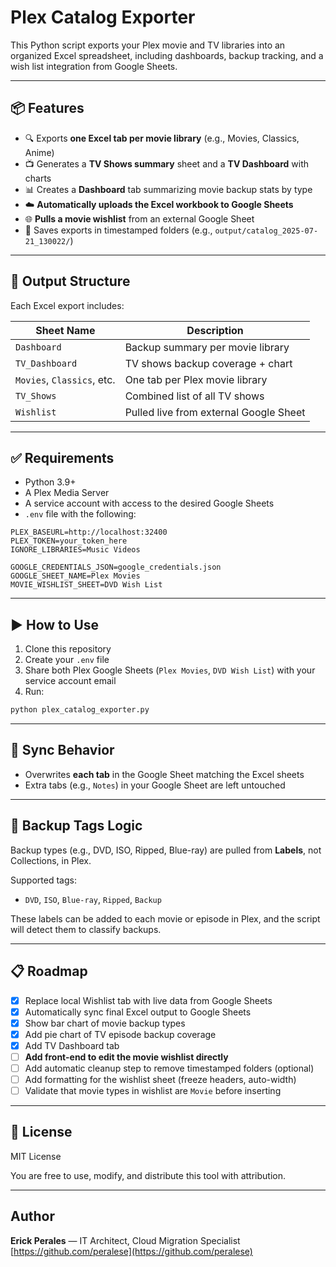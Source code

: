 # Plex Catalog Exporter

This Python script exports your Plex movie and TV libraries into an organized Excel spreadsheet, including dashboards, backup tracking, and a wish list integration from Google Sheets.

---

## 📦 Features

- 🔍 Exports **one Excel tab per movie library** (e.g., Movies, Classics, Anime)
- 📺 Generates a **TV Shows summary** sheet and a **TV Dashboard** with charts
- 📊 Creates a **Dashboard** tab summarizing movie backup stats by type
- ☁️ **Automatically uploads the Excel workbook to Google Sheets**
- 🌐 **Pulls a movie wishlist** from an external Google Sheet
- 📁 Saves exports in timestamped folders (e.g., `output/catalog_2025-07-21_130022/`)

---

## 📂 Output Structure

Each Excel export includes:

| Sheet Name       | Description                                  |
|------------------|----------------------------------------------|
| `Dashboard`      | Backup summary per movie library             |
| `TV_Dashboard`   | TV shows backup coverage + chart             |
| `Movies`, `Classics`, etc. | One tab per Plex movie library       |
| `TV_Shows`       | Combined list of all TV shows                |
| `Wishlist`       | Pulled live from external Google Sheet       |

---

## ✅ Requirements

- Python 3.9+
- A Plex Media Server
- A service account with access to the desired Google Sheets
- `.env` file with the following:

```
PLEX_BASEURL=http://localhost:32400
PLEX_TOKEN=your_token_here
IGNORE_LIBRARIES=Music Videos

GOOGLE_CREDENTIALS_JSON=google_credentials.json
GOOGLE_SHEET_NAME=Plex Movies
MOVIE_WISHLIST_SHEET=DVD Wish List
```

---

## ▶️ How to Use

1. Clone this repository
2. Create your `.env` file
3. Share both Plex Google Sheets (`Plex Movies`, `DVD Wish List`) with your service account email
4. Run:

```bash
python plex_catalog_exporter.py
```

---

## 🔄 Sync Behavior

- Overwrites **each tab** in the Google Sheet matching the Excel sheets
- Extra tabs (e.g., `Notes`) in your Google Sheet are left untouched

---

## 🧠 Backup Tags Logic

Backup types (e.g., DVD, ISO, Ripped, Blue-ray) are pulled from **Labels**, not Collections, in Plex.

Supported tags:
- `DVD`, `ISO`, `Blue-ray`, `Ripped`, `Backup`

These labels can be added to each movie or episode in Plex, and the script will detect them to classify backups.

---

## 📋 Roadmap

- [x] Replace local Wishlist tab with live data from Google Sheets
- [x] Automatically sync final Excel output to Google Sheets
- [x] Show bar chart of movie backup types
- [x] Add pie chart of TV episode backup coverage
- [x] Add TV Dashboard tab
- [ ] **Add front-end to edit the movie wishlist directly**
- [ ] Add automatic cleanup step to remove timestamped folders (optional)
- [ ] Add formatting for the wishlist sheet (freeze headers, auto-width)
- [ ] Validate that movie types in wishlist are `Movie` before inserting

---

## 📜 License

MIT License

You are free to use, modify, and distribute this tool with attribution.

---

## Author

**Erick Perales** — IT Architect, Cloud Migration Specialist
[https://github.com/peralese](https://github.com/peralese)